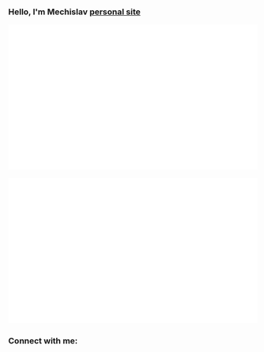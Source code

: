 ### Hello, I'm Mechislav [personal site](https://pugavkomm.github.io/#/)

![image](https://github.com/Pugavkomm/Pugavkomm-github-stats/blob/master/generated/languages.svg) 
 
![image](https://github.com/Pugavkomm/Pugavkomm-github-stats/blob/master/generated/overview.svg)

### Connect with me:


[website]: https://pugavkomm.github.io/#/
[course]: http://vsCodeHero.com
[twitter]: https://twitter.com/codeSTACKr
